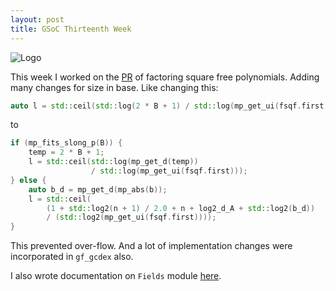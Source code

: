 ```yaml
---
layout: post
title: GSoC Thirteenth Week
---
```


![Logo](https://summerofcode.withgoogle.com/static/img/summer-of-code-logo.svg)

This week I worked on the [PR](https://github.com/symengine/symengine/pull/1066) of factoring square free polynomials.
Adding many changes for size in base. Like changing this:

```C++
auto l = std::ceil(std::log(2 * B + 1) / std::log(mp_get_ui(fsqf.first)));
```

to

```C++
if (mp_fits_slong_p(B)) {
    temp = 2 * B + 1;
    l = std::ceil(std::log(mp_get_d(temp))
                  / std::log(mp_get_ui(fsqf.first)));
} else {
    auto b_d = mp_get_d(mp_abs(b));
    l = std::ceil(
        (1 + std::log2(n + 1) / 2.0 + n + log2_d_A + std::log2(b_d))
        / (std::log2(mp_get_ui(fsqf.first))));
}
```
This prevented over-flow.
And a lot of implementation changes were incorporated in `gf_gcdex` also.

I also wrote documentation on `Fields` module [here](https://github.com/symengine/symengine/wiki/Fields-in-SymEngine).

